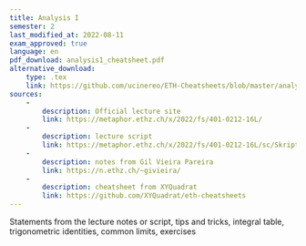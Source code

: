 ```yaml
---
title: Analysis I
semester: 2
last_modified_at: 2022-08-11
exam_approved: true
language: en
pdf_download: analysis1_cheatsheet.pdf
alternative_download:
    type: .tex
    link: https://github.com/ucinereo/ETH-Cheatsheets/blob/master/analysis1/analysis1_cheatsheet.tex
sources:
    -
        description: Official lecture site
        link: https://metaphor.ethz.ch/x/2022/fs/401-0212-16L/
    -
        description: lecture script
        link: https://metaphor.ethz.ch/x/2022/fs/401-0212-16L/sc/SkriptAnalysis1FS21.pdf
    -
        description: notes from Gil Vieira Pareira
        link: https://n.ethz.ch/~givieira/
    -
        description: cheatsheet from XYQuadrat
        link: https://github.com/XYQuadrat/eth-cheatsheets
---
```

Statements from the lecture notes or script, tips and tricks, integral table, trigonometric identities, common limits, exercises
